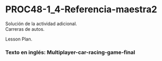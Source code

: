 # PROC48-1_4-Referencia-maestra2
Solución de la actividad adicional.  
Carreras de autos.  

Lesson Plan.  
### Texto en inglés: Multiplayer-car-racing-game-final
